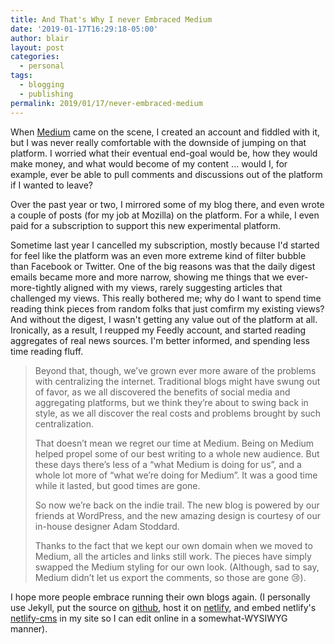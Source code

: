 ```yaml
---
title: And That's Why I never Embraced Medium
date: '2019-01-17T16:29:18-05:00'
author: blair
layout: post
categories:
  - personal
tags:
  - blogging
  - publishing
permalink: 2019/01/17/never-embraced-medium
---
```

When [Medium](https://medium.com) came on the scene, I created an account and fiddled with it, but I was never really comfortable with the downside of jumping on that platform.  I worried what their eventual end-goal would be, how they would make money, and what would become of my content ... would I, for example, ever be able to pull comments and discussions out of the platform if I wanted to leave?

Over the past year or two, I mirrored some of my blog there, and even wrote a couple of posts (for my job at Mozilla) on the platform. For a while, I even paid for a subscription to support this new experimental platform.

Sometime last year I cancelled my subscription, mostly because I'd started for feel like the platform was an even more extreme kind of filter bubble than Facebook or Twitter. One of the big reasons was that the daily digest emails became more and more narrow, showing me things that we ever-more-tightly aligned with my views, rarely suggesting articles that challenged my views. This really bothered me; why do I want to spend time reading think pieces from random folks that just comfirm my existing views? And without the digest, I wasn't getting any value out of the platform at all. Ironically, as a result, I reupped my Feedly account, and started reading aggregates of real news sources.  I'm better informed, and spending less time reading fluff.

> Beyond that, though, we’ve grown ever more aware of the problems with centralizing the internet. Traditional blogs might have swung out of favor, as we all discovered the benefits of social media and aggregating platforms, but we think they’re about to swing back in style, as we all discover the real costs and problems brought by such centralization.
>
> That doesn’t mean we regret our time at Medium. Being on Medium helped propel some of our best writing to a whole new audience. But these days there’s less of a “what Medium is doing for us”, and a whole lot more of “what we’re doing for Medium”. It was a good time while it lasted, but good times are gone.
>
> So now we’re back on the indie trail. The new blog is powered by our friends at WordPress, and the new amazing design is courtesy of our in-house designer Adam Stoddard.
>
> Thanks to the fact that we kept our own domain when we moved to Medium, all the articles and links still work. The pieces have simply swapped the Medium styling for our own look. (Although, sad to say, Medium didn’t let us export the comments, so those are gone 😢). 

I hope more people embrace running their own blogs again. (I personally use Jekyll, put the source on [github](https://github.com/blairmacintyre/blairmacintyre.me), host it on [netlify](https://netlify.com), and embed netlify's [netlify-cms](https://github.com/netlify/netlify-cms) in my site so I can edit online in a somewhat-WYSIWYG manner). 
